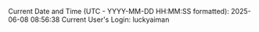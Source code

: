 Current Date and Time (UTC - YYYY-MM-DD HH:MM:SS formatted): 2025-06-08 08:56:38
Current User's Login: luckyaiman
